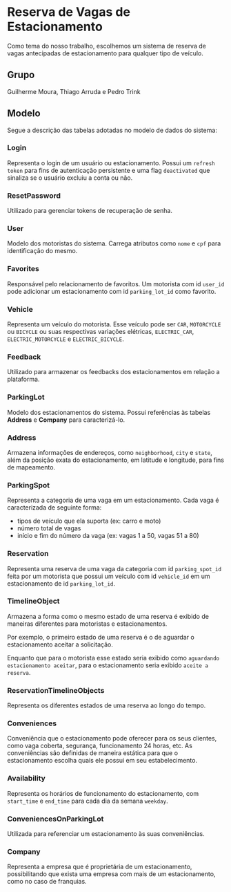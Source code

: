 # Reserva de Vagas de Estacionamento

Como tema do nosso trabalho, escolhemos um sistema de reserva de vagas antecipadas de estacionamento para qualquer tipo de veículo.
## Grupo
Guilherme Moura, Thiago Arruda e Pedro Trink

## Modelo

Segue a descrição das tabelas adotadas no modelo de dados do sistema:

### Login

Representa o login de um usuário ou estacionamento. Possui um `refresh token` para fins de autenticação persistente e uma flag `deactivated` que sinaliza se o usuário excluiu a conta ou não.

### ResetPassword

Utilizado para gerenciar tokens de recuperação de senha.

### User

Modelo dos motoristas do sistema. Carrega atributos como `nome` e `cpf` para identificação do mesmo.

### Favorites

Responsável pelo relacionamento de favoritos. Um motorista com id `user_id` pode adicionar um estacionamento com id `parking_lot_id` como favorito.

### Vehicle

Representa um veículo do motorista. Esse veículo pode ser `CAR`, `MOTORCYCLE` ou `BICYCLE` ou suas respectivas variações elétricas, `ELECTRIC_CAR`, `ELECTRIC_MOTORCYCLE` e `ELECTRIC_BICYCLE`.

### Feedback

Utilizado para armazenar os feedbacks dos estacionamentos em relação a plataforma.

### ParkingLot

Modelo dos estacionamentos do sistema. Possui referências às tabelas **Address** e **Company** para caracterizá-lo.

### Address

Armazena informações de endereços, como `neighborhood`, `city` e `state`, além da posição exata do estacionamento, em latitude e longitude, para fins de mapeamento. 

### ParkingSpot

Representa a categoria de uma vaga em um estacionamento. Cada vaga é caracterizada de seguinte forma:

- tipos de veículo que ela suporta (ex: carro e moto)
- número total de vagas
- início e fim do número da vaga (ex: vagas 1 a 50, vagas 51 a 80)

### Reservation

Representa uma reserva de uma vaga da categoria com id `parking_spot_id` feita por um motorista que possui um veículo com id `vehicle_id` em um estacionamento de id `parking_lot_id`.

### TimelineObject

Armazena a forma como o mesmo estado de uma reserva é exibido de maneiras diferentes para motoristas e estacionamentos.

Por exemplo, o primeiro estado de uma reserva é o de aguardar o estacionamento aceitar a solicitação.

Enquanto que para o motorista esse estado seria exibido como `aguardando estacionamento aceitar`, para o estacionamento seria exibido `aceite a reserva`.

### ReservationTimelineObjects

Representa os diferentes estados de uma reserva ao longo do tempo.

### Conveniences

Conveniência que o estacionamento pode oferecer para os seus clientes, como vaga coberta, segurança, funcionamento 24 horas, etc. As conveniências são definidas de maneira estática para que o estacionamento escolha quais ele possui em seu estabelecimento.

### Availability

Representa os horários de funcionamento do estacionamento, com `start_time` e `end_time` para cada dia da semana `weekday`.

### ConveniencesOnParkingLot

Utilizada para referenciar um estacionamento às suas conveniências.

### Company

Representa a empresa que é proprietária de um estacionamento, possibilitando que exista uma empresa com mais de um estacionamento, como no caso de franquias.







